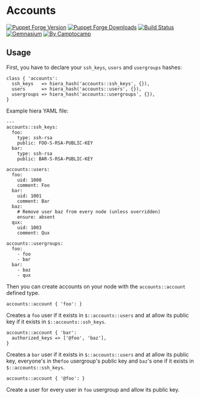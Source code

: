 Accounts
========

[![Puppet Forge Version](http://img.shields.io/puppetforge/v/camptocamp/accounts.svg)](https://forge.puppetlabs.com/camptocamp/accounts)
[![Puppet Forge Downloads](http://img.shields.io/puppetforge/dt/camptocamp/accounts.svg)](https://forge.puppetlabs.com/camptocamp/accounts)
[![Build Status](https://img.shields.io/travis/camptocamp/puppet-accounts/master.svg)](https://travis-ci.org/camptocamp/puppet-accounts)
[![Gemnasium](https://img.shields.io/gemnasium/camptocamp/puppet-accounts.svg)](https://gemnasium.com/camptocamp/puppet-accounts)
[![By Camptocamp](https://img.shields.io/badge/by-camptocamp-fb7047.svg)](http://www.camptocamp.com)

Usage
-----

First, you have to declare your `ssh_keys`, `users` and `usergroups` hashes:

```puppet
class { 'accounts':
  ssh_keys   => hiera_hash('accounts::ssh_keys', {}),
  users      => hiera_hash('accounts::users', {}),
  usergroups => hiera_hash('accounts::usergroups', {}),
}
```

Example hiera YAML file:
```
---
accounts::ssh_keys:
  foo:
    type: ssh-rsa
    public: FOO-S-RSA-PUBLIC-KEY
  bar:
    type: ssh-rsa
    public: BAR-S-RSA-PUBLIC-KEY

accounts::users:
  foo:
    uid: 1000
    comment: Foo
  bar:
    uid: 1001
    comment: Bar
  baz:
    # Remove user baz from every node (unless overridden)
    ensure: absent
  qux:
    uid: 1003
    comment: Qux

accounts::usergroups:
  foo:
    - foo
    - bar
  bar:
    - baz
    - qux
```

Then you can create accounts on your node with the `accounts::account` defined type.

```puppet
accounts::account { 'foo': }
```
Creates a `foo` user if it exists in `$::accounts::users` and at allow its public key if it exists in `$::accounts::ssh_keys`.

```puppet
accounts::account { 'bar':
  authorized_keys => ['@foo', 'baz'],
}
```
Creates a `bar` user if it exists in `$::accounts::users` and at allow its public key, everyone's in the`foo` usergroup's public key and `baz`'s one if it exists in `$::accounts::ssh_keys`.

```puppet
accounts::account { '@foo': }
```
Create a user for every user in `foo` usergroup and allow its public key.
